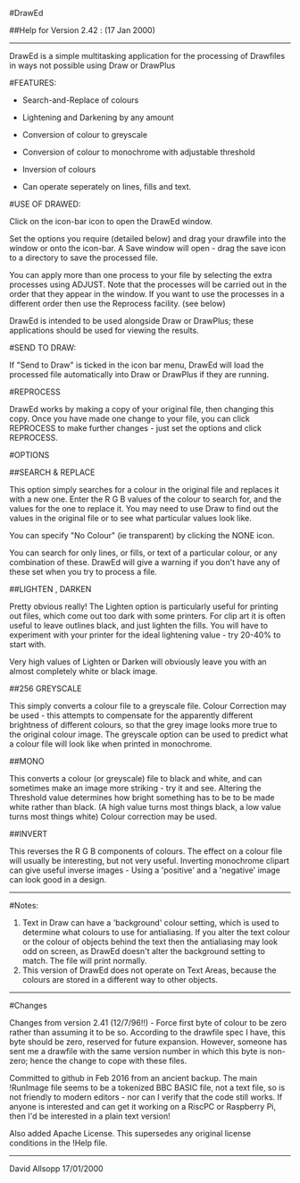 
#DrawEd

##Help for Version 2.42 : (17 Jan 2000)

------

DrawEd is a simple multitasking application for the processing of Drawfiles
in ways not possible using Draw or DrawPlus 

#FEATURES:

* Search-and-Replace of colours
* Lightening and Darkening by any amount
* Conversion of colour to greyscale 
* Conversion of colour to monochrome with adjustable threshold
* Inversion of colours

* Can operate seperately on lines, fills and text.

#USE OF DRAWED:

Click on the icon-bar icon to open the DrawEd window.

Set the options you require (detailed below) and drag your drawfile into the
window or onto the icon-bar. A Save window will open - drag the save icon to
a directory to save the processed file.

You can apply more than one process to your file by selecting the extra
processes using ADJUST. Note that the processes will be carried out in the
order that they appear in the window. If you want to use the processes in
a different order then use the Reprocess facility. (see below)

DrawEd is intended to be used alongside Draw or DrawPlus; these
applications should be used for viewing the results.

#SEND TO DRAW:

If "Send to Draw" is ticked in the icon bar menu, DrawEd will load the
processed file automatically into Draw or DrawPlus if they are running.

#REPROCESS

DrawEd works by making a copy of your original file, then changing this
copy. Once you have made one change to your file, you can click REPROCESS to
make further changes - just set the options and click REPROCESS.

#OPTIONS

##SEARCH & REPLACE  

This option simply searches for a colour in the original file and replaces
it with a new one. Enter the R G B values of the colour to search for, and
the values for the one to replace it. You may need to use Draw to find out
the values in the original file or to see what particular values look like.

You can specify "No Colour" (ie transparent) by clicking the NONE icon.

You can search for only lines, or fills, or text of a particular colour, or
any combination of these. DrawEd will give a warning if you don't have any
of these set when you try to process a file.

##LIGHTEN , DARKEN

Pretty obvious really! The Lighten option is particularly useful for
printing out files, which come out too dark with some printers. For clip
art it is often useful to leave outlines black, and just lighten the fills.
You will have to experiment with your printer for the ideal lightening value - try 20-40% to start with. 

Very high values of Lighten or Darken will obviously leave you with an
almost completely white or black image.

##256 GREYSCALE

This simply converts a colour file to a greyscale file. Colour Correction
may be used - this attempts to compensate for the apparently different
brightness of different colours, so that the grey image looks more true to
the original colour image. The greyscale option can be used to predict what a
colour file will look like when printed in monochrome. 

##MONO 

This converts a colour (or greyscale) file to black and white, and can
sometimes make an image more striking - try it and see. Altering
the Threshold value determines how bright something has to be to be made
white rather than black.  (A high value turns most things black, a low value
turns most things white)  Colour correction may be used.

##INVERT

This reverses the R G B components of colours. The effect on a colour file
will usually be interesting, but not very useful. Inverting monochrome
clipart can give useful inverse images - Using a 'positive' and a 'negative'
image can look good in a design.

----------------------------------------------------------------------------

#Notes:

1. Text in Draw can have a 'background' colour setting, which is used to
determine what colours to use for antialiasing. If you alter the text colour
or the colour of objects behind the text then the antialiasing may look
odd on screen, as DrawEd doesn't alter the background setting to match.
The file will print normally.
2. This version of DrawEd does not operate on Text Areas, because the
colours are stored in a different way to other objects.

----------------------------------------------------------------------------

#Changes

Changes from version 2.41 (12/7/96!!) - Force first byte of colour to be zero
rather than assuming it to be so.  According to the drawfile spec I have, this
byte should be zero, reserved for future expansion. However, someone has sent me
a drawfile with the same version number in which this byte is non-zero; hence
the change to cope with these files.

Committed to github in Feb 2016 from an ancient backup. The main !RunImage file seems to be a tokenized BBC BASIC file, not a text file, so is not friendly to modern editors - nor can I verify that the code still works. If anyone is interested and can get it working on a RiscPC or Raspberry Pi, then I'd be interested in a plain text version!

Also added Apache License. This supersedes any original license conditions in the !Help file.

----------------------------------------------------------------------------

David Allsopp  17/01/2000
